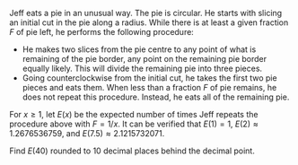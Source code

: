 Jeff eats a pie in an unusual way.
The pie is circular. He starts with slicing an initial cut in the pie along a radius.
While there is at least a given fraction $F$ of pie left, he performs the following procedure:
- He makes two slices from the pie centre to any point of what is remaining of the pie border, any point on the remaining pie border equally likely. This will divide the remaining pie into three pieces. 
- Going counterclockwise from the initial cut, he takes the first two pie pieces and eats them.
When less than a fraction $F$ of pie remains, he does not repeat this procedure. Instead, he eats all of the remaining pie.




For $x \ge 1$, let $E(x)$ be the expected number of times Jeff repeats the procedure above with $F = 1/x$.
It can be verified that $E(1) = 1$, $E(2) \approx 1.2676536759$, and $E(7.5) \approx 2.1215732071$.


Find $E(40)$ rounded to $10$ decimal places behind the decimal point.